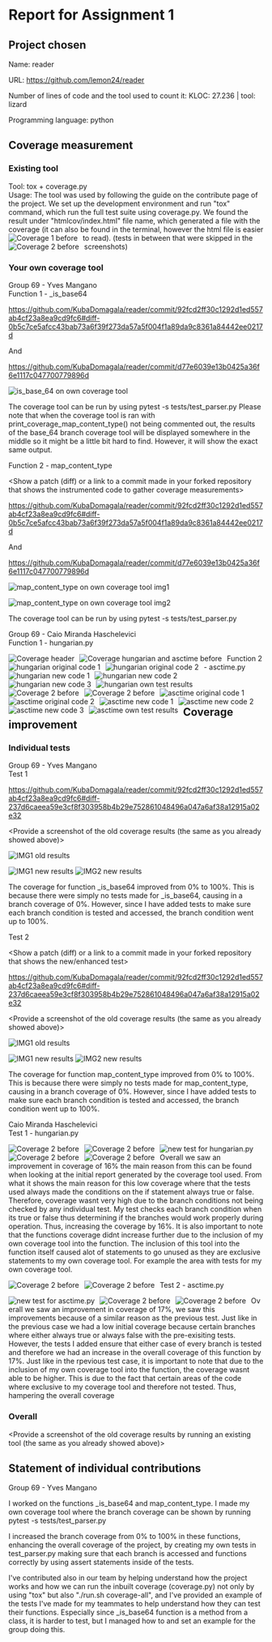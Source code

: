 # Report for Assignment 1

## Project chosen

Name: reader

URL: https://github.com/lemon24/reader

Number of lines of code and the tool used to count it: KLOC: 27.236 | tool: lizard

Programming language: python

## Coverage measurement

### Existing tool

<Inform the name of the existing tool that was executed and how it was executed>
Tool: tox + coverage.py <br />
Usage: The tool was used by following the guide on the contribute page of the project. We set up the development environment and run "tox" command, which run the full test suite using coverage.py. We found the result under "htmlcov/index.html" file name, which generated a file with the coverage (it can also be found in the terminal, however the html file is easier to read).

<Show the coverage results provided by the existing tool with a screenshot>
  <img src="readme_imgs/coverage_tool_run_1.png"
     alt="Coverage 1 before"
     style="float: left; margin-right: 10px;" />
  (tests in between that were skipped in the screenshots)
  <img src="readme_imgs/coverage_tool_run_2.png"
   alt="Coverage 2 before"
   style="float: left; margin-right: 10px;" />

### Your own coverage tool

<The following is supposed to be repeated for each group member>

Group 69 - Yves Mangano <br />
Function 1 - _is_base64

https://github.com/KubaDomagala/reader/commit/92fcd2ff30c1292d1ed557ab4cf23a8ea9cd9fc6#diff-0b5c7ce5afcc43bab73a6f39f273da57a5f004f1a89da9c8361a84442ee0217d

And

https://github.com/KubaDomagala/reader/commit/d77e6039e13b0425a36f6e1117c047700779896d

<Provide a screenshot of the coverage results output by the instrumentation>

![is_base_64 on own coverage tool](readme_imgs/is_base_64_own_coverage_tool.png)

The coverage tool can be run by using pytest -s tests/test_parser.py
Please note that when the coverage tool is ran with print_coverage_map_content_type()
not being commented out, the results of the base_64 branch coverage tool will be displayed somewhere
in the middle so it might be a little bit hard to find. However, it will show the
exact same output.

Function 2 - map_content_type

<Show a patch (diff) or a link to a commit made in your forked repository that shows the instrumented code to gather coverage measurements>

https://github.com/KubaDomagala/reader/commit/92fcd2ff30c1292d1ed557ab4cf23a8ea9cd9fc6#diff-0b5c7ce5afcc43bab73a6f39f273da57a5f004f1a89da9c8361a84442ee0217d

And

https://github.com/KubaDomagala/reader/commit/d77e6039e13b0425a36f6e1117c047700779896d

<Provide a screenshot of the coverage results output by the instrumentation>

![map_content_type on own coverage tool img1](readme_imgs/map_content_type_own_coverage_tool_1.png)

![map_content_type on own coverage tool img2](readme_imgs/map_content_type_own_coverage_tool_2.png)

The coverage tool can be run by using pytest -s tests/test_parser.py

Group 69 - Caio Miranda Haschelevici <br />
Function 1 - hungarian.py

   <Original cover results:>
   <img src="readme_imgs/header.png"
   alt="Coverage header"
   style="float: left; margin-right: 10px;" />
   <img src="readme_imgs/Hungarian&Greek.png"
   alt="Coverage hungarian and asctime before"
   style="float: left; margin-right: 10px;" />

   <Original code:>
   <img src="readme_imgs/hungarianOriginal1.png"
   alt="hungarian original code 1"
   style="float: left; margin-right: 10px;" />
   <img src="readme_imgs/hungarianOG2.png"
   alt= "hungarian original code 2"
   style="float: left; margin-right: 10px;" />
     
   <Changed code to make coverage tool>
   <img src="readme_imgs/correcthungarian1.png"
   alt="hungarian new code 1"
   style="float: left; margin-right: 10px;" />
   <img src="readme_imgs/newhungarian2.png"
   alt="hungarian new code 2"
   style="float: left; margin-right: 10px;" />
   <img src="readme_imgs/newhungarian3.png"
   alt="hungarian new code 3"
   style="float: left; margin-right: 10px;" />

   <Own coverage tool results with own tests:>
   <img src="readme_imgs/hungarianResults.png"
   alt="hungarian own test results"
   style="float: left; margin-right: 10px;" />

Function 2 - asctime.py

   <Original cover results:>
   <img src="readme_imgs/header.png"
   alt="Coverage 2 before"
   style="float: left; margin-right: 10px;" />
   <img src="readme_imgs/Hungarian&Greek.png"
   alt="Coverage 2 before"
   style="float: left; margin-right: 10px;" />

   <Original code:>
   <img src="readme_imgs/AsctimeOG1.png"
   alt="asctime original code 1"
   style="float: left; margin-right: 10px;" />
   <img src="readme_imgs/AsctimeOG2.png"
   alt= "asctime original code 2"
   style="float: left; margin-right: 10px;" />

   <Changed code to make coverage tool>
   <img src="readme_imgs/AsctimeNew1.png"
   alt="asctime new code 1"
   style="float: left; margin-right: 10px;" />
   <img src="readme_imgs/AsctimeNew2.png"
   alt="asctime new code 2"
   style="float: left; margin-right: 10px;" />
   <img src="readme_imgs/AsctimeNew3.png"
   alt="asctime new code 3"
   style="float: left; margin-right: 10px;" />

   <Own coverage tool results with own tests:>
   <img src="readme_imgs/AsctimeResults.png"
   alt="asctime own test results"
   style="float: left; margin-right: 10px;" />

## Coverage improvement

### Individual tests

<The following is supposed to be repeated for each group member>

Group 69 - Yves Mangano <br />
Test 1
  
https://github.com/KubaDomagala/reader/commit/92fcd2ff30c1292d1ed557ab4cf23a8ea9cd9fc6#diff-237d6caeea59e3cf8f303958b4b29e752861048496a047a6af38a12915a02e32

<Provide a screenshot of the old coverage results (the same as you already showed above)>

![IMG1 old results](readme_imgs/_is_base64_old_coverage_results.png)

![IMG1 new results](readme_imgs/_is_base64_new_coverage_results_1.png)
![IMG2 new results](readme_imgs/_is_base64_new_coverage_results_2.png)

<State the coverage improvement with a number and elaborate on why the coverage is improved>

The coverage for function _is_base64 improved from 0% to 100%. This is because
there were simply no tests made for _is_base64, causing in a branch coverage of 0%.
However, since I have added tests to make sure each branch condition is tested
and accessed, the branch condition went up to 100%. 

Test 2

<Show a patch (diff) or a link to a commit made in your forked repository that shows the new/enhanced test>

https://github.com/KubaDomagala/reader/commit/92fcd2ff30c1292d1ed557ab4cf23a8ea9cd9fc6#diff-237d6caeea59e3cf8f303958b4b29e752861048496a047a6af38a12915a02e32

<Provide a screenshot of the old coverage results (the same as you already showed above)>

![IMG1 old results](readme_imgs/map_content_type_old_coverage_results.png)

<Provide a screenshot of the new coverage results>

![IMG1 new results](readme_imgs/map_content_type_new_coverage_results_1.png)
![IMG2 new results](readme_imgs/map_content_type_new_coverage_results_2.png)

<State the coverage improvement with a number and elaborate on why the coverage is improved>

The coverage for function map_content_type improved from 0% to 100%. This is because
there were simply no tests made for map_content_type, causing in a branch coverage of 0%.
However, since I have added tests to make sure each branch condition is tested
and accessed, the branch condition went up to 100%. 
<Provide a screenshot of the new coverage results>

Caio Miranda Haschelevici <br />
Test 1 - hungarian.py

   <Original cover results:>
   <img src="readme_imgs/header.png"
   alt="Coverage 2 before"
   style="float: left; margin-right: 10px;" />
   <img src="readme_imgs/Hungarian&Greek.png"
   alt="Coverage 2 before"
   style="float: left; margin-right: 10px;" />

   <New tests:>
   <img src="readme_imgs/newtestshung.png"
   alt="new test for hungarian.py"
   style="float: left; margin-right: 10px;" />
   <New covarage results:>
   <img src="readme_imgs/header.png"
   alt="Coverage 2 before"
   style="float: left; margin-right: 10px;" />
   <img src="readme_imgs/newcoverageresults.png"
   alt="Coverage 2 before"
   style="float: left; margin-right: 10px;" />

Overall we saw an improvement in coverage of 16% the main reason from this can be found when looking at the initial report generated by the coverage tool used. From what it shows the main reason for this low coverage where that the tests used always made the conditions on the if statement always true or false. Therefore, coverage wasnt very high due to the branch conditions not being checked by any individual test. My test checks each branch condition when its true or false thus determining if the branches would work properly during operation. Thus, increasing the coverage by 16%. It is also important to note that the functions coverage didnt increase further due to the inclusion of my own coverage tool into the function. The inclusion of this tool into the function itself caused alot of statements to go unused as they are exclusive statements to my own coverage tool. For example the area with tests for my own coverage tool.
     
Test 2 - asctime.py
   <Original cover results:>
   <img src="readme_imgs/header.png"
   alt="Coverage 2 before"
   style="float: left; margin-right: 10px;" />
   <img src="readme_imgs/Hungarian&Greek.png"
   alt="Coverage 2 before"
   style="float: left; margin-right: 10px;" />

   <New tests:>
   <img src="readme_imgs/newtestsasc.png"
   alt="new test for asctime.py"
   style="float: left; margin-right: 10px;" />

   <New covarage results:>
   <img src="readme_imgs/header.png"
   alt="Coverage 2 before"
   style="float: left; margin-right: 10px;" />
   <img src="readme_imgs/newcoverageresults.png"
   alt="Coverage 2 before"
   style="float: left; margin-right: 10px;" />

   Overall we saw an improvement in coverage of 17%, we saw this improvements because of a similar reason as the previous test. Just like in the previous case we had a low initial coverage because certain branches where either always true or always false with the pre-exisiting tests. However, the tests I added ensure that either case of every branch is tested and therefore we had an increase in the overall coverage of this function by 17%. Just like in the rpevious test case, it is important to note that due to the inclusion of my own coverage tool into the function, the coverage wasnt able to be higher. This is due to the fact that certain areas of the code where exclusive to my coverage tool and therefore not tested. Thus, hampering the overall coverage

### Overall

<Provide a screenshot of the old coverage results by running an existing tool (the same as you already showed above)>

<Provide a screenshot of the new coverage results by running the existing tool using all test modifications made by the group>

## Statement of individual contributions

<Write what each group member did>

Group 69 - Yves Mangano

I worked on the functions _is_base64 and map_content_type. I made my own coverage
tool where the branch coverage can be shown by running pytest -s tests/test_parser.py

I increased the branch coverage from 0% to 100% in these functions, enhancing 
the overall coverage of the project, by creating my own tests in test_parser.py
making sure that each branch is accessed and functions correctly by using 
assert statements inside of the tests.

I've contributed also in our team by helping understand how the project works
and how we can run the inbuilt coverage (coverage.py) not only by using "tox" but
also "./run.sh coverage-all", and I've provided an example of the tests I've made 
for my teammates to help understand how they can test their functions.
Especially since _is_base64 function is a method from a class, it is harder to test, 
but I managed how to and set an example for the group doing this.
